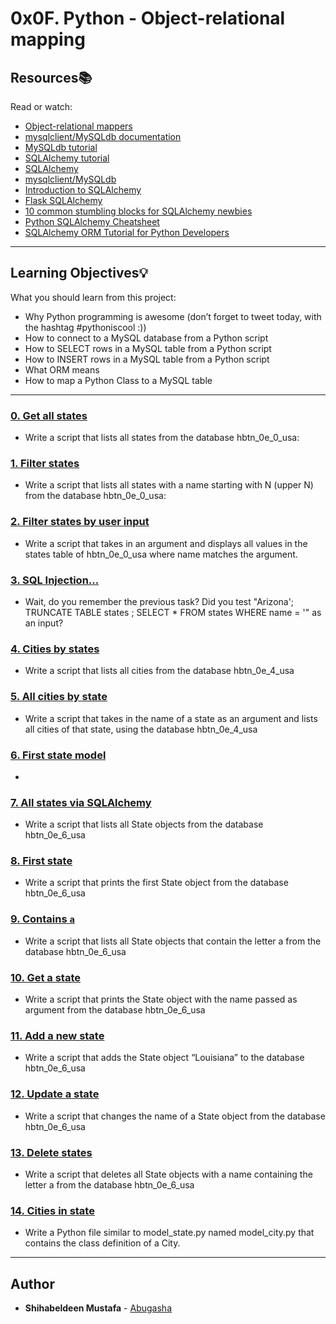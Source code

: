# 0x0F. Python - Object-relational mapping

## Resources:books:
Read or watch:
* [Object-relational mappers](https://intranet.hbtn.io/rltoken/IqdjUaZ31ZfP6eT-lTyUkA)
* [mysqlclient/MySQLdb documentation](https://intranet.hbtn.io/rltoken/rMJpVJ1_YjMWfvY00I7Kpw)
* [MySQLdb tutorial](https://intranet.hbtn.io/rltoken/KskI6xMlQCYJyE0UVPJfKQ)
* [SQLAlchemy tutorial](https://intranet.hbtn.io/rltoken/9JWveMwNKe3IUErdEbDsUQ)
* [SQLAlchemy](https://intranet.hbtn.io/rltoken/E9dLS6Shaezq4ivnGxN_RA)
* [mysqlclient/MySQLdb](https://intranet.hbtn.io/rltoken/SSoBE3ckyGFi3NexCH3nuw)
* [Introduction to SQLAlchemy](https://intranet.hbtn.io/rltoken/I5bvhPGTOu3_-T-4jpN-hg)
* [Flask SQLAlchemy](https://intranet.hbtn.io/rltoken/UvaHESHeqlRA0Z0uQFi0_A)
* [10 common stumbling blocks for SQLAlchemy newbies](https://intranet.hbtn.io/rltoken/Zb8Yc2WycLLYX8gnLlwZKw)
* [Python SQLAlchemy Cheatsheet](https://intranet.hbtn.io/rltoken/XHPAX7-ydSou2BLWHII8Vw)
* [SQLAlchemy ORM Tutorial for Python Developers](https://intranet.hbtn.io/rltoken/aeLSQ039BhLhamU2BjqsOw)

---
## Learning Objectives:bulb:
What you should learn from this project:

* Why Python programming is awesome (don’t forget to tweet today, with the hashtag #pythoniscool :))
* How to connect to a MySQL database from a Python script
* How to SELECT rows in a MySQL table from a Python script
* How to INSERT rows in a MySQL table from a Python script 
* What ORM means
* How to map a Python Class to a MySQL table

---

### [0. Get all states](./0-select_states.py)
* Write a script that lists all states from the database hbtn_0e_0_usa: 


### [1. Filter states](./1-filter_states.py)
* Write a script that lists all states with a name starting with N (upper N) from the database hbtn_0e_0_usa: 


### [2. Filter states by user input](./2-my_filter_states.py)
* Write a script that takes in an argument and displays all values in the states table of hbtn_0e_0_usa where name matches the argument.


### [3. SQL Injection...](./3-my_safe_filter_states.py)
* Wait, do you remember the previous task? Did you test "Arizona'; TRUNCATE TABLE states ; SELECT * FROM states WHERE name = '" as an input?


### [4. Cities by states](./4-cities_by_state.py)
* Write a script that lists all cities from the database hbtn_0e_4_usa 


### [5. All cities by state](./5-filter_cities.py)
* Write a script that takes in the name of a state as an argument and lists all cities of that state, using the database hbtn_0e_4_usa 


### [6. First state model](./model_state.py)
* 


### [7. All states via SQLAlchemy](./7-model_state_fetch_all.py)
* Write a script that lists all State objects from the database hbtn_0e_6_usa 


### [8. First state](./8-model_state_fetch_first.py)
* Write a script that prints the first State object from the database hbtn_0e_6_usa 


### [9. Contains `a`](./9-model_state_filter_a.py)
* Write a script that lists all State objects that contain the letter a from the database hbtn_0e_6_usa 


### [10. Get a state](./10-model_state_my_get.py)
* Write a script that prints the State object with the name passed as argument from the database hbtn_0e_6_usa 


### [11. Add a new state](./11-model_state_insert.py)
* Write a script that adds the State object “Louisiana” to the database hbtn_0e_6_usa 


### [12. Update a state](./12-model_state_update_id_2.py)
* Write a script that changes the name of a State object from the database hbtn_0e_6_usa 


### [13. Delete states](./13-model_state_delete_a.py)
* Write a script that deletes all State objects with a name containing the letter a from the database hbtn_0e_6_usa 


### [14. Cities in state](./model_city.py)
* Write a Python file similar to model_state.py named model_city.py that contains the class definition of a City.

---

## Author
* **Shihabeldeen Mustafa** - [Abugasha](https://github.com/Abugasha)